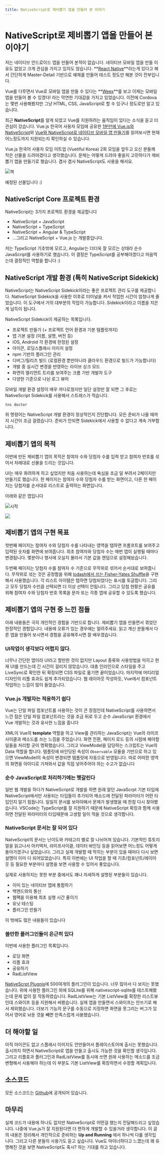 ```yaml
---
title: NativeScript로 제비뽑기 앱을 만들어 본 이야기
---
```


# NativeScript로 제비뽑기 앱을 만들어 본 이야기

저는 네이티브 안드로이드 앱을 만들어 본적이 없습니다. 네이티브 모바일 앱을 만들 이유도 없었고 크게 관심을 가지고 있지도 않습니다. **[React Native](https://facebook.github.io/react-native/)**라는게 있다고 해서 간단하게 Master-Detail 기반으로 예제를 만들어 테스트 정도만 해본 것이 전부입니다.

Vue를 다루면서 Vue로 모바일 앱을 만들 수 있다는 **[Weex](https://weex.incubator.apache.org/)**를 보고 이제는 모바일 앱을 만들어 볼 수 있겠다! 라는 막연한 기대감을 가지고 있었습니다. 이전에 Cordova는 몇번 사용해봤지만 그냥 HTML, CSS, JavaScript로 할 수 있구나 정도로만 알고 있습니다.


최근 **NativeScript**를 알게 되었고 Vue를 지원하려는 움직임이 있다는 소식을 듣고 더 관심이 갔습니다. Vue.js 한국어 사용자 모임에 공유한 [1분만에 Vue.js와 NativeScript](https://vuejs-kr.github.io/vue/nativescript/2017/08/11/introduce-vue-nativescript-02/)와 [Vue와 NativeScript로 네이티브 모바일 앱 만들기](https://vuejs-kr.github.io/vue/nativescript/2017/08/11/introduce-vue-nativescript-01/)를 읽어보시면 현재 어느정도까지 지원되는지 확인하실 수 있습니다.

Vue.js 한국어 사용자 모임 미트업 (Vuetiful Korea) 2회 모임을 앞두고 오신 분들께 작은 선물을 드려야겠다고 생각했습니다. 문제는 어떻게 드려야 좋을지 고민하다가 제비뽑기 앱을 만들기로 했습니다. 겸사 겸사 NativeScript도 사용을 해서요.

![책](http://i.imgur.com/K5Gwrjh.png)

예정된 선물입니다 :)

## NativeScript Core 프로젝트 환경

NativeScript는 3가지 프로젝트 환경을 제공합니다

- NativeScript + JavaScript
- NativeScript + TypeScript
- NativeScript + Angular & TypeScript
- ...그리고 NativeScript + Vue.js 는 개발중입니다.

저는 TypeScript 기초밖에 모르고,  Angular는 더더욱 잘 모르는 상태라 순수 JavaScript를 사용하기로 했습니다. 이 결정은 TypeScript를 공부해야겠다고 마음먹는데 결정적인 역할을 합니다 :)

## NativeScript 개발 환경 (특히 NativeScript Sidekick)

NativeScript는 NativeScript Sidekick이라는 좋은 프로젝트 관리 도구를 제공합니다. NativeScript Sidekick을 사용한 이후로 터미널을 켜서 작업한 시간이 엄청나게 줄었습니다. 이 도구에서 거의 대부분의 작업이 가능합니다. Sidekick이라고 이름을 지은게 납득이 됩니다.

NativeScript Sidekick이 제공하는 목록입니다. 

- 프로젝트 만들기 (+ 프로젝트 언어 환경과 기본 템플릿까지)
- 앱 기본 설정 (이름, 설명, 버전 등)
- iOS, Android 각 환경에 한정된 설정
- 아이콘, 로딩스플래시 이미지 설정
- npm 기반의 플러그인 관리
- 디버그/릴리즈 빌드 (로컬환경 뿐만아니라 클라우드 환경으로 빌드가 가능합니다)
- 개발 중 실시간 변경을 반영하는 라이브 싱크 모드
- 화면의 엘리먼트 트리를 보여주는 크롬 기반 개발자 도구
- 다양한 기준으로 나뉜 로그 뷰어

모바일 개발 환경 설정이 매우 까다로웠지만 일단 설정만 잘 되면 그 후로는 NativeScript Sidekick를 사용해서 스트레스가 적습니다. 

```
tns doctor
```

위 명령어는 NativeScript 개발 환경이 정상적인지 진단합니다. 모든 준비가 나올 때까지 시간이 조금 걸렸습니다. 준비가 안되면 Sidekick에서 사용할 수 없다고 계속 거부합니다.

## 제비뽑기 앱의 목적

이번에 만든 제비뽑기 앱의 목적은 참여자 수와 당첨자 수를 입력 받고 참여자 번호를 섞어서 차례대로 선물을 드리는 것입니다.

UI는 매우 화려하게 하고 싶었지만 처음 사용하는데 욕심을 조금 덜 부려서 2페이지만 만들기로 했습니다. 한 페이지는 참여자 수와 당첨자 수를 받는 화면이고, 다른 한 페이지는 당첨자를 순서대로 리스트로 출력하는 화면입니다.

아래와 같은 앱입니다

![시작](http://i.imgur.com/woMx4dc.jpg)

![](http://i.imgur.com/ltlXe4j.jpg)

## 제비뽑기 앱의 구현 목표

첫번째 페이지는 참여자 수와 당첨자 수를 나타내는 영역을 탭하면 프롬프트를 보여주고 입력된 숫자를 화면에 보여줍니다.
최초 참여자와 당첨자 수는 매번 앱이 실행될 때마다 변경됩니다. 몇분이나 행사에 오실지 몰라서 기본 값을 랜덤으로 설정해놨습니다.

두번째 페이지는 당첨자 수를 참여자 수 기준으로 무작위로 섞어서 순서대로 보여줍니다. 무작위로 섞는 것은 공정함을 위해 [lodash에서 쓰는 Fisher-Yates Shuffle](https://github.com/lodash/lodash/blob/master/shuffle.js)을 구현해서 사용했습니다. 각 리스트 아이템은 탭하면 당첨되었다는 표시를 토글합니다. 그리고 모두 당첨자 수만큼 선택되면 더 이상 선택이 안됩니다. 그리고 당첨 현황은 공유를 위해 참여자 수와 당첨자 번호 목록을 문자 또는 각종 앱에 공유할 수 있도록 했습니다.

## 제비뽑기 앱의 구현 중 느낀 점들

아래 내용들은 극히 개인적인 경험을 기반으로 합니다. 제비뽑기 앱을 만들면서 겪었던 한정적인 경험입니다.
내용에 오류가 있는 경우에는 알려주세요. 읽고 계신 분들께서 다른 앱을 만들어 보시면서 경험을 공유해주시면 잘 배우겠습니다.

### UI작업이 생각보다 어렵지 않다.

너무나 간단한 앱이라 UI라고 할만한 것이 없지만 Layout 종류와 사용방법을 익히고 현재 UI를 만드는데 긴 시간이 걸리지 않았습니다. 대충 인라인으로 스타일을 주고 LiveSync로 확인한 뒤 확정되면 CSS 파일로 옮기면 끝이었습니다. 마지막에 머티리얼 디자인의 리플 효과도 쉽게 추가되었습니다. 웹 레이아웃 작성하듯, Vue에서 컴포넌트 작업하는 느낌이 많이 들었습니다.

### Vue.js 개발자는 적응하기 쉽다

Vue는 단일 파일 컴포넌트를 사용하는 것이 큰 장점인데 NativeScript를 사용하면서 느낀 점은 단일 파일 컴포넌트라는 것을 조금 뒤로 두고 순수 JavaScript 환경에서 Vue 개발하는 것과 유사한 느낌을 줍니다

XML이 Vue의 **template** 역할을 하고 View를 관리하는 JavaScript는 Vue의 라이프사이클과 메소드를 쓰는 느낌을 주었습니다. 화면 전환, 페이지 로드 등의 시점에 해야할 일들을 처리할 곳이 명확했습니다. 그리고 ViewModel을 담당하는 스크립트는 Vue의 Data 역할을 합니다. 템플릿에 바인딩된 속성이 `Observable` 모듈을 기반으로 하고 있으면 ViewModel의 속성이 변경되면 템플릿에 자동으로 반영됩니다. 따로 어떠한 영역의 화면을 아이디로 가져와서 값을 직접 넣어주어야 하는 수고가 없습니다


### 순수 JavaScript로 처리하기에는 헷갈린다

일반 웹 개발을 하다가 NativeScript로 개발을 하면 원래 알던 JavaScrpt 기본 타입에 NativeScript에서만 사용되는 타입들이 추가되어 메소드에 전달된 파라미터가 어떤 타입인지 알기 힘듭니다. 일일히 문서를 보아야해서 문제가 발생했을 때 한참 다시 찾아봤습니다. VSCode는 TypeScript를 잘 지원하기 때문에 NativeScript 확장과 함께 사용하면 전달된 파라미터의 타입때문에 고생할 일이 적을 것으로 생각합니다.

### NativeScript 문서는 잘 되어 있다

NatveScript의 문서는 난이도와 카테고리 별로 잘 나뉘어져 있습니다. 기본적인 튜토리얼을 읽고나서 아키텍처, 라이프사이클, 데이터 바인딩 등을 읽어보면 어느정도 어떻게 돌아가겠구나 싶었습니다. 그리고 실제 개발할 때 막히는 부분이 있을 때마다 다시 보면 설명이 이미 다 되어있었습니다.
특히 이번에는 UI 작업을 할 때 기초/컴포넌트/레이아웃 등 필요한 부분마다 설명을 보면 사용할 수 있어서 좋았습니다.

실제로 사용하지는 못한 부분 중에서도 꽤나 자세하게 설명된 부분들이 있습니다.

- 이미 있는 네이티브 앱에 통합하기
- 백엔드와의 통신
- 웹팩을 이용해 최초 실행 시간 줄이기
- 유닛 테스팅
- 플러그인 만들기

이 밖에도 많은 내용들이 있습니다

### 쓸만한 플러그인들이 은근히 있다

이번에 사용한 플러그인 목록입니다.

- 로딩 화면
- 리플 효과 
- 공유하기
- RadListView 

[NativeScrpt Plugnis](http://plugins.nativescript.org/)에 500여개의 플러그인이 있습니다. 너무 많아서 다 보지는 못했습니다. 위에 사용한 플러그인 외에 SQLite를 위해 nativescript-sqlite를 테스트해봤는데 문제 없이 잘 작동하였습니다. RadListView는 기본 ListView를 확장한 리스트뷰인데 스와이프 등을 지원해서 써봤습니다. 실제 앱을 만들면서 스와이프는 안쓰기로 해서 제외했습니다. 더보기 기능의 문구를 수동으로 지정하면 화면을 못그리는 버그가 있어서 영어로 놔둔 것을 빼면 만족스럽게 사용했습니다.

## 더 해야할 일

아직 아이콘도 없고 스플래시 이미지도 안만들어서 플레이스토어에 출시는 못했습니다. 출시까지 하면서 NativeScript로 앱을 만들고 출시도 가능한 것을 확인할 생각입니다.
그리고 리플효과 플러그인과 RadListView를 동시에 쓰면 원래 사용하는 메소드를 조금 변형해서 사용해야 하는데 이 부분도 기본 ListView를 확장하면서 수정할 계획입니다.

## 소스코드

모든 소스코드는 [Github](https://github.com/ChangJoo-Park/DrawTheLots)에 공개되어 있습니다. 
 
## 마무리

실제 코드가 내용에 하나도 없지만 NativeScript로 어떤걸 했는지 전달해드리고 싶었습니다. 나중에 Vue.js가 잘 지원된다면 더 편하게 개발할 수 있을거라 생각합니다. 이 글의 내용은 정리해서 개인적으로 준비하는 **Up and Running** 에서 하나씩 다룰 생각입니다. 그리고 다른 분들의 사용기도 듣고 싶습니다. Vue도 마이너하다고 느꼈는데 꽤 유명해진 것을 보면 NativeScript도 혹시? 하는 기대를 하고 있습니다.


